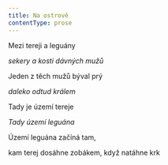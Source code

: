 ```yaml
---
title: Na ostrově
contentType: prose
---
```


Mezi tereji a leguány

_sekery a kosti dávných mužů_

  

Jeden z těch mužů býval prý

_daleko odtud králem_

  

Tady je území tereje

_Tady území leguána_

  

Území leguána začíná tam,

kam terej dosáhne zobákem, když natáhne krk
